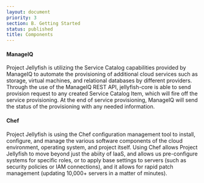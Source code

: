 ```yaml
---
layout: document
priority: 3
section: B. Getting Started
status: published
title: Components
---
```


#### ManageIQ

Project Jellyfish is utilizing the Service Catalog capabilities provided by ManageIQ to automate the provisioning of additional cloud services such as storage, virtual machines, and relational databases by different providers. Through the use of the ManageIQ REST API, jellyfish-core is able to send provision request to any created Service Catalog Item, which will fire off the service provisioning. At the end of service provisioning, ManageIQ will send the status of the provisioning with any needed information.

#### Chef

Project Jellyfish is using the Chef configuration management tool to install, configure, and manage the various software components of the cloud environment, operating system, and project itself.  Using Chef allows Project Jellyfish to move beyond just the abiity of IaaS, and allows us pre-configure systems for specific roles, or to apply base settings to servers (such as security policies or IAM connections), and it allows for rapid patch management (updating 10,000+ servers in a matter of minutes).  
